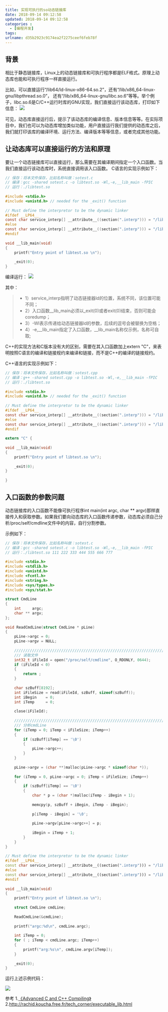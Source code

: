 ```yaml
---
title: 实现可执行的so动态链接库
date: 2018-09-14 09:12:58
updated: 2018-09-14 09:12:58
categories : 
  - [编程开发]
tags:
urlname: d35b2923c9174ea2f2275ceef6feb78f
---
```

## 背景
相比于静态链接库，Linux上的动态链接库和可执行程序都是ELF格式。原理上动态库也能和可执行程序一样直接运行。

比如，可以直接运行“/lib64/ld-linux-x86-64.so.2”，还有“/lib/x86_64-linux-gnu/libpthread.so.0”， 还有“/lib/x86_64-linux-gnu/libc.so.6”等等。举个例子，libc.so.6是C/C++运行时库的GNU实现，我们直接运行该动态库，打印如下信息：
![](/images/d35b2923c9174ea2f2275ceef6feb78f/1.png)

可见，动态库直接运行后，提示了该动态库的编译信息、版本信息等等。在实际项目中，我们也可以为动态库增加类似功能，用户直接运行我们提供的动态库之后，我们就打印该库的编译环境、运行方法、编译版本等等信息，或者完成其他功能。

## 让动态库可以直接运行的方法和原理
要让一个动态链接库可以直接运行，那么需要在其编译期间指定一个入口函数。当我们直接运行该动态库时，系统直接调用该入口函数。
C语言的实现示例如下：
``` c
// 保存：将本文件保存，比如名称叫做：sotest.c
// 编译：gcc -shared sotest.c -o libtest.so -Wl,-e,__lib_main -fPIC
// 运行：./libtest.so
 
#include <stdio.h>
#include <unistd.h> // needed for the _exit() function
 
// Must define the interpretor to be the dynamic linker
#ifdef __LP64__
const char service_interp[] __attribute__((section(".interp"))) = "/lib/x86_64-linux-gnu/ld-linux-x86-64.so.2";
#else
const char service_interp[] __attribute__((section(".interp"))) = "/lib/ld-linux.so.2";
#endif
 
void __lib_main(void)
{
    printf("Entry point of libtest.so \n");
 
    _exit(0);
}
```
编译运行：
![](/images/d35b2923c9174ea2f2275ceef6feb78f/2.png)

其中：
 > * 1）service_interp指明了动态链接器ld的位置，系统不同，该位置可能不同；
 > * 2）入口函数__lib_main必须以_exit(0)或者exit(0)结束，否则可能会coredump；
 > * 3）-Wl表示传递给动态链接器ld的参数，后续的逗号会被替换为空格；
 > * 4）-e,__lib_main指定了入口函数，__lib_main名称仅示例，名称可自取;

C++的实现方法和C版本没有大的区别，需要在其入口函数加上extern "C"，来表明按照C语言的编译和链接规约来编译和链接，而不是C++的编译的链接规约。

C++语言的实现示例如下：

``` c
// 保存：将本文件保存，比如名称叫做：sotest.cpp
// 编译：g++ -shared sotest.cpp -o libtest.so -Wl,-e,__lib_main -fPIC
// 运行：./libtest.so
 
#include <stdio.h>
#include <unistd.h> // needed for the _exit() function
 
// Must define the interpretor to be the dynamic linker
#ifdef __LP64__
const char service_interp[] __attribute__((section(".interp"))) = "/lib/x86_64-linux-gnu/ld-linux-x86-64.so.2";
#else
const char service_interp[] __attribute__((section(".interp"))) = "/lib/ld-linux.so.2";
#endif
 
extern "C" {
     
void __lib_main(void)
{
    printf("Entry point of libtest.so \n");
 
    _exit(0);
}
 
}
```

## 入口函数的参数问题
动态链接库的入口函数不能像可执行程序int main(int argc, char \*\* argv)那样直接传入和获取参数。如果我们要向动态库的入口函数传递参数，动态库必须自己分析/proc/self/cmdline文件中的内容，自行分割参数。

示例如下：
``` c++
// 保存：将本文件保存，比如名称叫做：sotest.c
// 编译：gcc -shared sotest.c -o libtest.so -Wl,-e,__lib_main -fPIC
// 运行：./libtest.so 111 222 333 444 555 666 777
 
#include <stdio.h>
#include <stdlib.h>
#include <unistd.h>
#include <fcntl.h>
#include <string.h>
#include <sys/types.h>
#include <sys/stat.h>
 
struct CmdLine
{
    int     argc;
    char ** argv;
};
 
void ReadCmdLine(struct CmdLine * pLine)
{
    pLine->argc = 0;
    pLine->argv = NULL;
 
    /////////////////////////////////////////////////////////////////////////////////////
    /// 读取文件
    int32_t iFileId = open("/proc/self/cmdline", O_RDONLY, 0644);
    if (iFileId < 0)
    {
        return ;
    }
 
    char szBuff[8192];
    int iFileSize = read(iFileId, szBuff, sizeof(szBuff));
    int iBegin    = 0;
    int iTemp     = 0;
 
    close(iFileId);
 
    /////////////////////////////////////////////////////////////////////////////////////
    /// 分析cmdLine
    for (iTemp = 0; iTemp < iFileSize; iTemp++)
    {
        if (szBuff[iTemp] == '\0')
        {
            pLine->argc++;
        }
    }
 
    pLine->argv = (char **)malloc(pLine->argc * sizeof(char *));
 
    for (iTemp = 0, pLine->argc = 0; iTemp < iFileSize; iTemp++)
    {
        if (szBuff[iTemp] == '\0')
        {
            char * p = (char *)malloc(iTemp - iBegin + 1);
 
            memcpy(p, szBuff + iBegin, iTemp - iBegin);
 
            p[iTemp - iBegin] = '\0';
 
            pLine->argv[pLine->argc++] = p;
 
            iBegin = iTemp + 1;
        }
    }
}
 
// Must define the interpretor to be the dynamic linker
#ifdef __LP64__
const char service_interp[] __attribute__((section(".interp"))) = "/lib/x86_64-linux-gnu/ld-linux-x86-64.so.2";
#else
const char service_interp[] __attribute__((section(".interp"))) = "/lib/ld-linux.so.2";
#endif
 
void __lib_main(void)
{
    printf("Entry point of libtest.so \n");
 
    struct CmdLine cmdLine;
 
    ReadCmdLine(&cmdLine);
 
    printf("argc:%d\n", cmdLine.argc);
 
    int iTemp = 0;
    for ( ; iTemp < cmdLine.argc; iTemp++)
    {
        printf("arg:%s\n", cmdLine.argv[iTemp]);
    }
 
    _exit(0);
}
```
运行上述示例代码：

![](/images/d35b2923c9174ea2f2275ceef6feb78f/3.png)


参考
1.[《Advanced C and C++ Compiling》](http://product.dangdang.com/1033555531.html)
2.http://rachid.koucha.free.fr/tech_corner/executable_lib.html

